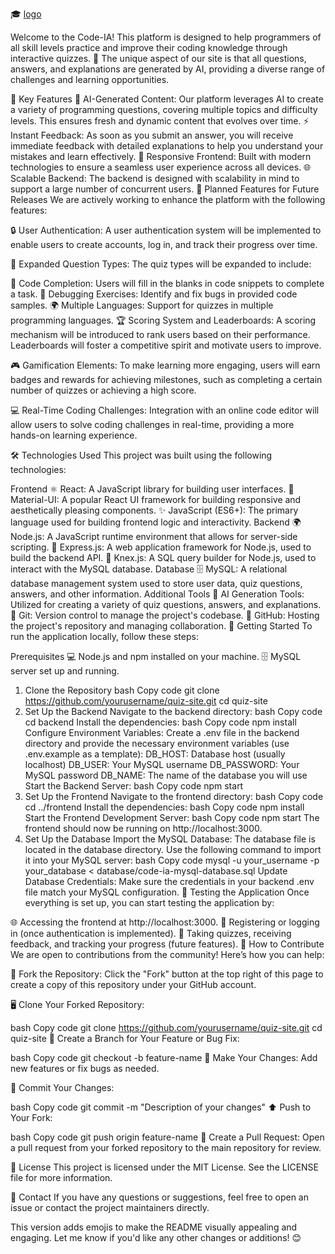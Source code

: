 🎓 [logo](https://github.com/user-attachments/assets/85485918-03f6-4a65-819c-6b87d09d297a)

Welcome to the Code-IA! This platform is designed to help programmers of all skill levels practice and improve their coding knowledge through interactive quizzes. 🌟 The unique aspect of our site is that all questions, answers, and explanations are generated by AI, providing a diverse range of challenges and learning opportunities.

🚀 Key Features
🧠 AI-Generated Content: Our platform leverages AI to create a variety of programming questions, covering multiple topics and difficulty levels. This ensures fresh and dynamic content that evolves over time.
⚡ Instant Feedback: As soon as you submit an answer, you will receive immediate feedback with detailed explanations to help you understand your mistakes and learn effectively.
📱 Responsive Frontend: Built with modern technologies to ensure a seamless user experience across all devices.
🌐 Scalable Backend: The backend is designed with scalability in mind to support a large number of concurrent users.
🌟 Planned Features for Future Releases
We are actively working to enhance the platform with the following features:

🔒 User Authentication:
A user authentication system will be implemented to enable users to create accounts, log in, and track their progress over time.

📝 Expanded Question Types:
The quiz types will be expanded to include:

🧩 Code Completion: Users will fill in the blanks in code snippets to complete a task.
🐞 Debugging Exercises: Identify and fix bugs in provided code samples.
🌍 Multiple Languages: Support for quizzes in multiple programming languages.
🏆 Scoring System and Leaderboards:
A scoring mechanism will be introduced to rank users based on their performance. Leaderboards will foster a competitive spirit and motivate users to improve.

🎮 Gamification Elements:
To make learning more engaging, users will earn badges and rewards for achieving milestones, such as completing a certain number of quizzes or achieving a high score.

💻 Real-Time Coding Challenges:
Integration with an online code editor will allow users to solve coding challenges in real-time, providing a more hands-on learning experience.

🛠️ Technologies Used
This project was built using the following technologies:

Frontend
⚛️ React: A JavaScript library for building user interfaces.
🎨 Material-UI: A popular React UI framework for building responsive and aesthetically pleasing components.
✨ JavaScript (ES6+): The primary language used for building frontend logic and interactivity.
Backend
🌍 Node.js: A JavaScript runtime environment that allows for server-side scripting.
🚀 Express.js: A web application framework for Node.js, used to build the backend API.
🔗 Knex.js: A SQL query builder for Node.js, used to interact with the MySQL database.
Database
🗄️ MySQL: A relational database management system used to store user data, quiz questions, answers, and other information.
Additional Tools
🤖 AI Generation Tools: Utilized for creating a variety of quiz questions, answers, and explanations.
🌲 Git: Version control to manage the project's codebase.
🐙 GitHub: Hosting the project's repository and managing collaboration.
🏁 Getting Started
To run the application locally, follow these steps:

Prerequisites
💻 Node.js and npm installed on your machine.
🗄️ MySQL server set up and running.
1. Clone the Repository
bash
Copy code
git clone https://github.com/yourusername/quiz-site.git
cd quiz-site
2. Set Up the Backend
Navigate to the backend directory:
bash
Copy code
cd backend
Install the dependencies:
bash
Copy code
npm install
Configure Environment Variables:
Create a .env file in the backend directory and provide the necessary environment variables (use .env.example as a template):
DB_HOST: Database host (usually localhost)
DB_USER: Your MySQL username
DB_PASSWORD: Your MySQL password
DB_NAME: The name of the database you will use
Start the Backend Server:
bash
Copy code
npm start
3. Set Up the Frontend
Navigate to the frontend directory:
bash
Copy code
cd ../frontend
Install the dependencies:
bash
Copy code
npm install
Start the Frontend Development Server:
bash
Copy code
npm start
The frontend should now be running on http://localhost:3000.
4. Set Up the Database
Import the MySQL Database:
The database file is located in the database directory. Use the following command to import it into your MySQL server:
bash
Copy code
mysql -u your_username -p your_database < database/code-ia-mysql-database.sql
Update Database Credentials:
Make sure the credentials in your backend .env file match your MySQL configuration.
🧪 Testing the Application
Once everything is set up, you can start testing the application by:

🌐 Accessing the frontend at http://localhost:3000.
🔐 Registering or logging in (once authentication is implemented).
📝 Taking quizzes, receiving feedback, and tracking your progress (future features).
🤝 How to Contribute
We are open to contributions from the community! Here’s how you can help:

🍴 Fork the Repository:
Click the "Fork" button at the top right of this page to create a copy of this repository under your GitHub account.

🖥️ Clone Your Forked Repository:

bash
Copy code
git clone https://github.com/yourusername/quiz-site.git
cd quiz-site
🌿 Create a Branch for Your Feature or Bug Fix:

bash
Copy code
git checkout -b feature-name
🔨 Make Your Changes:
Add new features or fix bugs as needed.

💾 Commit Your Changes:

bash
Copy code
git commit -m "Description of your changes"
⬆️ Push to Your Fork:

bash
Copy code
git push origin feature-name
📩 Create a Pull Request:
Open a pull request from your forked repository to the main repository for review.

📜 License
This project is licensed under the MIT License. See the LICENSE file for more information.

📧 Contact
If you have any questions or suggestions, feel free to open an issue or contact the project maintainers directly.

This version adds emojis to make the README visually appealing and engaging. Let me know if you'd like any other changes or additions! 😊
